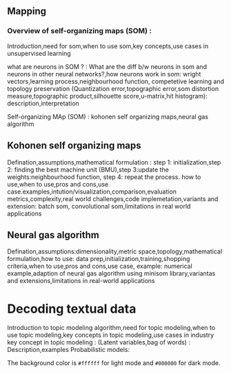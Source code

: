 ## Mapping

### Overview of self-organizing maps (SOM) :
Introduction,need for som,when to use som,key concepts,use cases in unsupervised learning

what are neurons in SOM ? : What are the diff b/w neurons in som and neurons in other neural networks?,how neurons work in som: wright vectors,learning process,neighbourhood function,
competetive learning and topology preservation
(Quantization error,topographic error,som distortion measure,topographic product,silhouette score,u-matrix,hit histogram): description,interpretation

Self-organizing MAp (SOM) : kohonen self organizing maps,neural gas algorithm


## Kohonen self organizing maps
Defination,assumptions,mathematical formulation : step 1: initialization,step 2: finding the best machine unit (BMU),step 3:update the weights:neighbourhood function, step 4: repeat the process.
how to use,when to use,pros and cons,use case.examples,intution/visualization,comparison,evaluation metrics,complexity,real world challenges,code implemetation,variants and extension: batch som,
convolutional som,limitations in real world applications

## Neural gas algorithm
Defination,assumptions:dimensionality,metric space,topology,mathematical formulation,how to use: data prep,initialization,training,shopping criteria,when to use,pros and cons,use case,
example: numerical example,adaption of neural gas algorithm using minisom library,variantas and extensions,limitations in real-world applications


# Decoding textual data
Introduction to topic modeling algorithm,need for topic modeling,when to use topic modeling,key concepts in topic modeling,use cases in industry
key concept in topic modeling : (Latent variables,bag of words) : Description,examples
Probabilistic models: 

The background color is `#ffffff` for light mode and `#000000` for dark mode.

